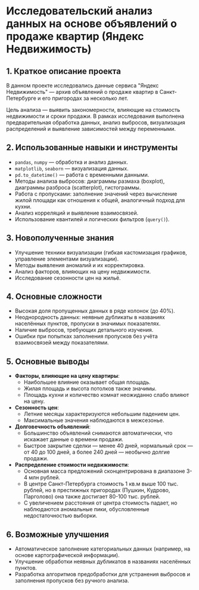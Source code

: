 # Исследовательский анализ данных на основе объявлений о продаже квартир (Яндекс Недвижимость)

## 1. Краткое описание проекта
В данном проекте исследовались данные сервиса "Яндекс Недвижимость" — архив объявлений о продаже квартир в Санкт-Петербурге и его пригородах за несколько лет.

Цель анализа — выявить закономерности, влияющие на стоимость недвижимости и сроки продажи. В рамках исследования выполнена предварительная обработка данных, анализ выбросов, визуализация распределений и выявление зависимостей между переменными.

## 2. Использованные навыки и инструменты
- `pandas`, `numpy` — обработка и анализ данных.
- `matplotlib`, `seaborn` — визуализация данных.
- `pd.to_datetime()` — работа с временными данными.
- Методы анализа выбросов: диаграммы размаха (boxplot), диаграммы разброса (scatterplot), гистограммы.
- Работа с пропусками: заполнение значений через вычисление жилой площади как отношения к общей, аналогичный подход для кухни.
- Анализ корреляций и выявление взаимосвязей.
- Использование квантилей и логических фильтров (`query()`).

## 3. Новополученные знания
- Улучшение техники визуализации (гибкая кастомизация графиков, управление элементами визуализации).
- Методы выявления аномалий и их корректировка.
- Анализ факторов, влияющих на цену недвижимости.
- Исследование сезонности цен на жильё.

## 4. Основные сложности
- Высокая доля пропущенных данных в ряде колонок (до 40%).
- Неоднородность данных: неявные дубликаты в названиях населённых пунктов, пропуски в значимых показателях.
- Наличие выбросов, требующих детального изучения.
- Ошибки при попытках заполнения пропусков без учёта взаимосвязей между показателями.

## 5. Основные выводы
- **Факторы, влияющие на цену квартиры**:
  - Наибольшее влияние оказывает общая площадь.
  - Жилая площадь и высота потолков также значимы.
  - Площадь кухни и количество комнат неожиданно слабо влияют на цену.
- **Сезонность цен**:
  - Летние месяцы характеризуются небольшим падением цен.
  - Максимальные значения наблюдаются в межсезонье.
- **Долговечность объявлений**:
  - Большинство объявлений снимаются автоматически, что искажает данные о времени продажи.
  - Быстрое закрытие сделки — менее 40 дней, нормальный срок — от 40 до 100 дней, а более 240 дней — необычно долгие продажи.
- **Распределение стоимости недвижимости**:
  - Основная масса предложений сконцентрирована в диапазоне 3-4 млн рублей.
  - В центре Санкт-Петербурга стоимость 1 кв.м выше 100 тыс. рублей, но в престижных пригородах (Пушкин, Кудрово, Парголово) она также достигает 80-100 тыс. рублей.
  - С увеличением расстояния от центра стоимость падает, но наблюдаются аномальные пики, обусловленные недостаточностью выборки.

## 6. Возможные улучшения
- Автоматическое заполнение категориальных данных (например, на основе картографической информации).
- Улучшение обработки неявных дубликатов в названиях населённых пунктов.
- Разработка алгоритмов предобработки для устранения выбросов и заполнения пропусков без ручного анализа.

